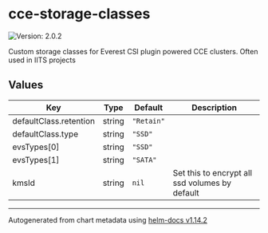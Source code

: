 # cce-storage-classes

![Version: 2.0.2](https://img.shields.io/badge/Version-2.0.2-informational?style=flat-square)

Custom storage classes for Everest CSI plugin powered CCE clusters. Often used in IITS projects

## Values

| Key | Type | Default | Description |
|-----|------|---------|-------------|
| defaultClass.retention | string | `"Retain"` |  |
| defaultClass.type | string | `"SSD"` |  |
| evsTypes[0] | string | `"SSD"` |  |
| evsTypes[1] | string | `"SATA"` |  |
| kmsId | string | `nil` | Set this to encrypt all ssd volumes by default |

----------------------------------------------
Autogenerated from chart metadata using [helm-docs v1.14.2](https://github.com/norwoodj/helm-docs/releases/v1.14.2)
